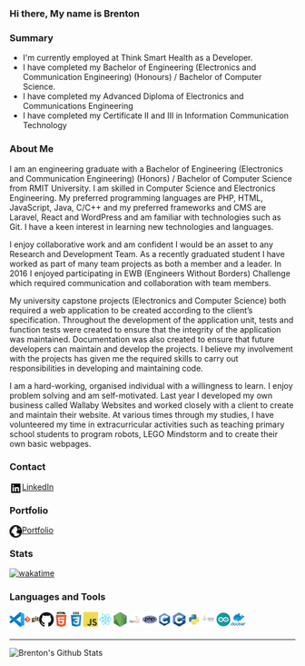 ### Hi there, My name is Brenton

### Summary
- I'm currently employed at Think Smart Health as a Developer.
- I have completed my Bachelor of Engineering (Electronics and Communication Engineering) (Honours) / Bachelor of Computer Science.
- I have completed my Advanced Diploma of Electronics and Communications Engineering
- I have completed my Certificate II and III in Information Communication Technology

### About Me
I am an engineering graduate with a Bachelor of Engineering (Electronics and Communication Engineering) (Honors) / Bachelor of Computer Science from RMIT University. I am skilled in Computer Science and Electronics Engineering. My preferred programming languages are PHP, HTML, JavaScript, Java, C/C++ and my preferred frameworks and CMS are Laravel, React and WordPress and am familiar with technologies such as Git. I have a keen interest in learning new technologies and languages.

I enjoy collaborative work and am confident I would be an asset to any Research and Development Team. As a recently graduated student I have worked as part of many team projects as both a member and a leader. In 2016 I enjoyed participating in EWB (Engineers Without Borders) Challenge which required communication and collaboration with team members.

My university capstone projects (Electronics and Computer Science) both required a web application to be created according to the client’s specification. Throughout the development of the application unit, tests and function tests were created to ensure that the integrity of the application was maintained. Documentation was also created to ensure that future developers can maintain and develop the projects. I believe my involvement with the projects has given me the required skills to carry out responsibilities in developing and maintaining code.

I am a hard-working, organised individual with a willingness to learn. I enjoy problem solving and am self-motivated. Last year I developed my own business called Wallaby Websites and worked closely with a client to create and maintain their website. At various times through my studies, I have volunteered my time in extracurricular activities such as teaching primary school students to program robots, LEGO Mindstorm and to create their own basic webpages.

### Contact
[<img align="left" width="22px" src="https://raw.githubusercontent.com/Automattic/social-logos/master/svg-min/linkedin.svg"/> LinkedIn][linkedin]

### Portfolio
[<img align="left" alt="Profile" width="22px" src="https://raw.githubusercontent.com/iconic/open-iconic/master/svg/globe.svg"> Portfolio][portfolio]
<br/>

### Stats
[![wakatime](https://wakatime.com/badge/user/b8ab6c7e-7141-4819-a8df-a09387401d9e.svg)](https://wakatime.com/@b8ab6c7e-7141-4819-a8df-a09387401d9e)

### Languages and Tools
<img align="left" alt="Visual Studio Code" width="26px" src="https://raw.githubusercontent.com/github/explore/80688e429a7d4ef2fca1e82350fe8e3517d3494d/topics/visual-studio-code/visual-studio-code.png" />
<img align="left" alt="Git" width="26px" src="https://raw.githubusercontent.com/github/explore/80688e429a7d4ef2fca1e82350fe8e3517d3494d/topics/git/git.png" />
<img align="left" alt="GitHub" width="26px" src="https://raw.githubusercontent.com/github/explore/78df643247d429f6cc873026c0622819ad797942/topics/github/github.png" />
<img align="left" alt="HTML5" width="26px" src="https://raw.githubusercontent.com/github/explore/80688e429a7d4ef2fca1e82350fe8e3517d3494d/topics/html/html.png" />
<img align="left" alt="CSS3" width="26px" src="https://raw.githubusercontent.com/github/explore/80688e429a7d4ef2fca1e82350fe8e3517d3494d/topics/css/css.png" />
<img align="left" alt="JavaScript" width="26px" src="https://raw.githubusercontent.com/github/explore/80688e429a7d4ef2fca1e82350fe8e3517d3494d/topics/javascript/javascript.png" />
<img align="left" alt="React" width="26px" src="https://raw.githubusercontent.com/github/explore/80688e429a7d4ef2fca1e82350fe8e3517d3494d/topics/react/react.png" />
<img align="left" alt="Node.js" width="26px" src="https://raw.githubusercontent.com/github/explore/80688e429a7d4ef2fca1e82350fe8e3517d3494d/topics/nodejs/nodejs.png" />
<img align="left" alt="MySQL" width="26px" src="https://raw.githubusercontent.com/github/explore/80688e429a7d4ef2fca1e82350fe8e3517d3494d/topics/mysql/mysql.png" />
<img align="left" alt="PHP" width="26px" src="https://raw.githubusercontent.com/github/explore/80688e429a7d4ef2fca1e82350fe8e3517d3494d/topics/php/php.png" />
<img align="left" alt="C" width="26px" src="https://raw.githubusercontent.com/github/explore/80688e429a7d4ef2fca1e82350fe8e3517d3494d/topics/c/c.png" />
<img align="left" alt="C++" width="26px" src="https://raw.githubusercontent.com/github/explore/80688e429a7d4ef2fca1e82350fe8e3517d3494d/topics/cpp/cpp.png" />
<img align="left" alt="Python" width="26px" src="https://raw.githubusercontent.com/github/explore/80688e429a7d4ef2fca1e82350fe8e3517d3494d/topics/python/python.png" />
<img align="left" alt="Java" width="26px" src="https://raw.githubusercontent.com/github/explore/80688e429a7d4ef2fca1e82350fe8e3517d3494d/topics/java/java.png" />
<img align="left" alt="Arduino" width="26px" src="https://raw.githubusercontent.com/github/explore/80688e429a7d4ef2fca1e82350fe8e3517d3494d/topics/arduino/arduino.png" />
<img align="left" alt="Docker" width="26px" src="https://raw.githubusercontent.com/github/explore/80688e429a7d4ef2fca1e82350fe8e3517d3494d/topics/docker/docker.png" />
<br />
<br />

---

<img align="left" alt="Brenton's Github Stats" src="https://github-readme-stats.vercel.app/api?username=BrentonHolloway&show_icons=true&hide_border=true" />

[website]: https://wallabywebsites.com.au/
[linkedin]: https://www.linkedin.com/in/brenton-holloway/
[portfolio]: https://brentonholloway.github.io/#/

